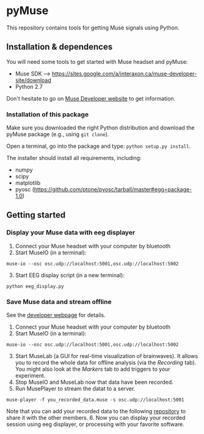 # pyMuse

This repository contains tools for getting Muse signals using Python.

## Installation & dependences
You will need some tools to get started with Muse headset and pyMuse:
* Muse SDK --> https://sites.google.com/a/interaxon.ca/muse-developer-site/download
* Python 2.7

Don't hesitate to go on [Muse Developer website](https://sites.google.com/a/interaxon.ca/muse-developer-site/home) to get information.

### Installation of this package
Make sure you downloaded the right Python distribution and download the pyMuse package (e.g., using `git clone`).

Open a terminal, go into the package and type: `python setup.py install`.

The installer should install all requirements, including:
* numpy
* scipy
* matplotlib
* pyosc (https://github.com/ptone/pyosc/tarball/master#egg=package-1.0)

## Getting started
### Display your Muse data with eeg displayer
1. Connect your Muse headset with your computer by bluetooth
2. Start MuseIO (in a terminal):
  ```
  muse-io --osc osc.udp://localhost:5001,osc.udp://localhost:5002
  ```
3. Start EEG display script (in a new terminal):
  ```
  python eeg_display.py
  ```

### Save Muse data and stream offline

See the [developer webpage](http://www.choosemuse.com/developer-kit/) for details.

1. Connect your Muse headset with your computer by bluetooth
2. Start MuseIO (in a terminal):
  ```
  muse-io --osc osc.udp://localhost:5001,osc.udp://localhost:5002
  ```
3. Start MuseLab (a GUI for real-time visualization of brainwaves). It allows you to record the whole data for offline analysis (via the *Recording* tab). You might also look at the *Markers* tab to add triggers to your experiment.
4. Stop MuseIO and MuseLab now that data have been recorded.
5. Run MusePlayer to stream the datat to a server.
  ```
  muse-player -f you_recorded_data.muse -s osc.udp://localhost:5001
  ```
Note that you can add your recorded data to the following [repository](https://github.com/PolyCortex/MuseData) to share it with the other members.
6. Now you can display your recorded session using eeg displayer, or processing with your favorite software.
